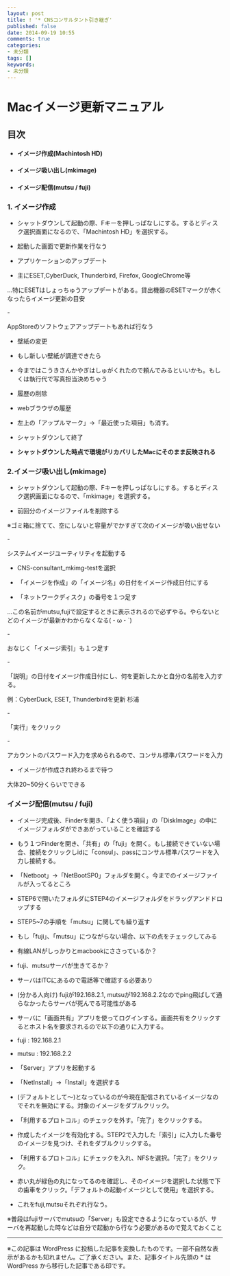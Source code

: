 ```yaml
---
layout: post
title: ! '* CNSコンサルタント引き継ぎ'
published: false
date: 2014-09-19 10:55
comments: true
categories:
- 未分類
tags: []
keywords:
- 未分類
---
```

# Macイメージ更新マニュアル

## 目次


- #### イメージ作成(Machintosh HD)
- #### イメージ吸い出し(mkimage)
- #### イメージ配信(mutsu / fuji)


### 1. イメージ作成


- <p>シャットダウンして起動の際、Fキーを押しっぱなしにする。するとディスク選択画面になるので、「Machintosh HD」を選択する。</p>
- <p>起動した画面で更新作業を行なう</p>


- <p>アプリケーションのアップデート</p>


- <p>主にESET,CyberDuck, Thunderbird, Firefox, GoogleChrome等</p>

<p>…特にESETはしょっちゅうアップデートがある。貸出機器のESETマークが赤くなったらイメージ更新の目安</p>
- <p>AppStoreのソフトウェアアップデートもあれば行なう</p>

- <p>壁紙の変更</p>


- <p>もし新しい壁紙が調達できたら</p>
- <p>今まではこうきさんかやぎはしゅがくれたので頼んでみるといいかも。もしくは執行代で写真担当決めちゃう</p>

- <p>履歴の削除</p>


- <p>webブラウザの履歴</p>
- <p>左上の「アップルマーク」→「最近使った項目」も消す。</p>


- <p>シャットダウンして終了</p>


- **シャットダウンした時点で環境がリカバリしたMacにそのまま反映される**



### 2.イメージ吸い出し(mkimage)


- <p>シャットダウンして起動の際、Fキーを押しっぱなしにする。するとディスク選択画面になるので、「mkimage」を選択する。</p>
- <p>前回分のイメージファイルを削除する</p>

<p>※ゴミ箱に捨てて、空にしないと容量がでかすぎて次のイメージが吸い出せない</p>
- <p>システムイメージユーティリティを起動する</p>


- <p>CNS-consultant_mkimg-testを選択</p>
- <p>「イメージを作成」の「イメージ名」の日付をイメージ作成日付にする</p>
- <p>「ネットワークディスク」の番号を１つ足す</p>

<p>…この名前がmutsu,fujiで設定するときに表示されるので必ずやる。やらないとどのイメージが最新かわからなくなる(・ω・`)</p>
- <p>おなじく「イメージ索引」も１つ足す</p>
- <p>「説明」の日付をイメージ作成日付にし、何を更新したかと自分の名前を入力する。</p>

<p>例：CyberDuck, ESET, Thunderbirdを更新 杉浦</p>
- <p>「実行」をクリック</p>
- <p>アカウントのパスワード入力を求められるので、コンサル標準パスワードを入力</p>

- <p>イメージが作成され終わるまで待つ</p>

<p>大体20~50分くらいでできる</p>


### イメージ配信(mutsu / fuji)


- <p>イメージ完成後、Finderを開き、「よく使う項目」の「DiskImage」の中にイメージフォルダができあがっていることを確認する</p>
- <p>もう１つFinderを開き、「共有」の「fuji」を開く。もし接続できていない場合、接続をクリックしidに「consul」、passにコンサル標準パスワードを入力し接続する。</p>
- <p>「Netboot」→「NetBootSP0」フォルダを開く。今までのイメージファイルが入ってるところ</p>
- <p>STEP6で開いたフォルダにSTEP4のイメージフォルダをドラッグアンドドロップする</p>
- <p>STEP5~7の手順を「mutsu」に関しても繰り返す</p>
- <p>もし「fuji」、「mutsu」につながらない場合、以下の点をチェックしてみる</p>


- <p>有線LANがしっかりとmacbookにささっているか？</p>
- <p>fuji、mutsuサーバが生きてるか？</p>


- サーバはITCにあるので電話等で確認する必要あり

- <p>(分かる人向け) fujiが192.168.2.1, mutsuが192.168.2.2なのでping飛ばして通らなかったらサーバが死んでる可能性がある</p>

- <p>サーバに「画面共有」アプリを使ってログインする。画面共有をクリックするとホスト名を要求されるので以下の通りに入力する。</p>


- <p>fuji  : 192.168.2.1</p>
- <p>mutsu : 192.168.2.2</p>

- <p>「Server」アプリを起動する</p>
- <p>「NetInstall」→「Install」を選択する</p>
- <p>(デフォルトとして〜)となっているのが今現在配信されているイメージなのでそれを無効にする。対象のイメージをダブルクリック。</p>
- <p>「利用するプロトコル」のチェックを外す。「完了」をクリックする。</p>
- <p>作成したイメージを有効化する。STEP2で入力した「索引」に入力した番号のイメージを見つけ、それをダブルクリックする。</p>
- <p>「利用するプロトコル」にチェックを入れ、NFSを選択。「完了」をクリック。</p>
- <p>赤い丸が緑色の丸になってるのを確認し、そのイメージを選択した状態で下の歯車をクリック。「デフォルトの起動イメージとして使用」を選択する。</p>
- <p>これをfuji,mutsuそれぞれ行なう。</p>

<p>※普段はfujiサーバでmutsuの「Server」も設定できるようになっているが、サーバを再起動した時などは自分で起動から行なう必要があるので覚えておくこと</p>


---
※この記事は WordPress に投稿した記事を変換したものです。一部不自然な表示があるかも知れません。ご了承ください。また、記事タイトル先頭の * は WordPress から移行した記事である印です。
